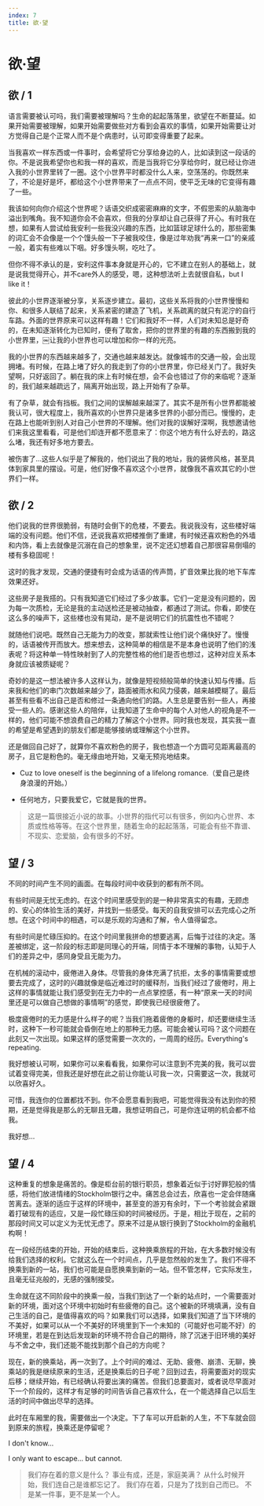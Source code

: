 ```yaml
---
index: 7
title: 欲·望
---
```


# 欲·望


## 欲 / 1

语言需要被认可吗，我们需要被理解吗？生命的起起落落里，欲望在不断蔓延。如果开始需要被理解，如果开始需要做些对方看到会喜欢的事情，如果开始需要让对方觉得自己是个正常人而不是个病患时，认可即变得重要了起来。

当我喜欢一样东西或一件事时，会希望将它分享给身边的人，比如读到这一段话的你。不是说我希望你也和我一样的喜欢，而是当我将它分享给你时，就已经让你进入我的小世界里转了一圈。这个小世界平时都没什么人来，空荡荡的。你既然来了，不论是好是坏，都给这个小世界带来了一点点不同，使平乏无味的它变得有趣了一些。

我该如何向你介绍这个世界呢？话语交织成密密麻麻的文字，不假思索的从脑海中溢出到嘴角。我不知道你会不会喜欢，但我的分享却让自己获得了开心。有时我在想，如果有人尝试给我安利一些我没兴趣的东西，比如篮球足球什么的，那些密集的词汇会不会像是一个个馒头般一下子被我咬住，像是过年劝我“再来一口”的亲戚一般，着实有些难以下咽。好多馒头啊，吃吐了。

但你不得不承认的是，安利这件事本身就是开心的，它不建立在别人的基础上，就是说我觉得开心，并不care外人的感受，嗯，这种想法听上去就很自私，but I like it！

彼此的小世界逐渐被分享，关系逐步建立。最初，这些关系将我的小世界慢慢和你、和很多人联结了起来，关系紧密的建造了飞机，关系疏离的就只有泥泞的自行车路。外面的世界原来可以这样有趣！它们和我好不一样，人们对未知总是好奇的，在未知逐渐转化为已知时，便有了取舍，把你的世界里的有趣的东西搬到我的小世界里，￼让我的小世界也可以增加和你一样的光亮。

我的小世界的东西越来越多了，交通也越来越发达。就像城市的交通一般，会出现拥堵。有时候，在路上堵了好久的我走到了你的小世界里，你已经关门了。我好失望啊，只好返回了。躺在我的床上有时候在想，会不会也错过了你的来临呢？逐渐的，我们越来越疏远了，隔离开始出现，路上开始有了杂草。

有了杂草，就会有挡板。我们之间的误解越来越深了。其实不是所有小世界都能被我认可，很大程度上，我所喜欢的小世界只是诸多世界的小部分而已。慢慢的，走在路上也能听到别人对自己小世界的不理解。他们对我的误解好深啊，我想邀请他们来我这里看看，可是他们却连开都不愿意来了：你这个地方有什么好去的，路这么堵，我还有好多地方要去。

被伤害了...这些人似乎是了解我的，他们说出了我的地址，我的装修风格，甚至具体到家具里的摆设。可是，他们好像不喜欢这个小世界，就像我不喜欢其它的小世界们一样。

## 欲 / 2

他们说我的世界很脆弱，有随时会倒下的危楼，不要去。我说我没有，这些楼好端端的没有问题。他们不信，还说我喜欢把楼推倒了重建，有时候还喜欢粉色的外墙和内饰，看上去就像是沉溺在自己的想象里，说不定还幻想着自己那很容易倒塌的楼有多稳固呢！

这时的我才发现，交通的便捷有时会成为话语的传声筒，扩音效果比我的地下车库效果还好。

这些房子是我搭的。只有我知道它们经过了多少故事。它们一定是没有问题的，因为每一次质检，无论是我的主动送检还是被动抽查，都通过了测试。你看，即使在这么多的噪声下，这些楼也没有晃动，是不是说明它们的抗震性也不错呢？

就随他们说吧。既然自己无能为力的改变，那就索性让他们说个痛快好了。慢慢的，话语被传开而放大。想来想去，这种简单的相信是不是本身也说明了他们的浅表呢？将这种单一特性映射到了人的完整性格的他们是否也想过，这种对应关系本身就应该被质疑呢？

奇妙的是这一想法被许多人这样认为，就像是短视频般简单的快速认知与传播。后来我和他们的串门次数越来越少了，路面被雨水和风力侵袭，越来越模糊了。最后甚至有些看不出自己是否和修过一条通向他们的路。人生总是要告别一些人，再接受一些人的。感谢这些人的陪伴，让我知道了生命中的每个人对他人的视角是不一样的，他们可能不想浪费自己的精力了解这个小世界。同时我也发现，其实我一直的希望是希望遇到的朋友们都是能够接纳或理解这个小世界。

还是做回自己好了，就算你不喜欢粉色的房子，我也想造一个方圆可见距离最高的房子，且它是粉色的。毫无缘由地开始，又毫无预兆地结束。



- Cuz to love oneself is the beginning of a lifelong romance.（爱自己是终身浪漫的开始。）

- 任何地方，只要我爱它，它就是我的世界。

> 这是一篇很接近小说的故事。小世界的指代可以有很多，例如内心世界、本质或性格等等。在这个世界里，随着生命的起起落落，可能会有些不靠谱、不现实、恋爱脑，会有很多的不好。



## 望 / 3

不同的时间产生不同的画面。在每段时间中收获到的都有所不同。

有些时间是无忧无虑的。在这个时间里感受到的是一种非常真实的有趣，无顾虑的、安心的体验生活的美好，并找到一些感受。每天的自我安排可以去完成心之所想。在这个时间中的相遇，可以是乐观的沟通和了解，令人值得留念。

有些时间是忙碌压抑的。在这个时间里我拼命的想要逃离，后悔于过往的决定。落差被绑定，这一阶段的标志即是同理心的开端，同情于本不理解的事物，认知于人们的差异之中，感同身受且无能为力。

在机械的滚动中，疲倦进入身体。尽管我的身体充满了抗拒，太多的事情需要或想要去完成了，这时的兴趣就像是临近难过时的缓释剂，当我们经过了疲倦时，用上这样的事情就能让我们感受到在无力中的一点点掌控感，有一种“原来一天的时间里还是可以做自己想做的事情啊”的感觉，即使我已经很疲倦了。

极度疲倦时的无力感是什么样子的呢？当我们拖着疲倦的身躯时，却还要继续生活时，这种下一秒可能就会昏倒在地上的那种无力感。可能会被认可吗？这个问题在此刻又一次出现。如果这样的感觉需要一次次的，一周周的经历。Everything's repeating.

我好想被认可啊，如果你可以来看看我，如果你可以注意到不完美的我，我可以尝试着变得完美，但我还是好想在此之前让你能认可我一次，只需要这一次，我就可以欣喜好久。

可惜，我连你的位置都找不到。你不会愿意看到我吧，可能觉得我没有达到你的预期，还是觉得我是那么的无聊且无趣，我想证明自己，可是你连证明的机会都不给我。

我好想...

## 望 / 4

这种重复的想象是痛苦的。像是柜台前的银行职员，想象着近似于讨好罪犯般的情感，将他们放进情绪的Stockholm银行之中。痛苦总会过去，欣喜也一定会伴随痛苦离去。逐渐的适应于这样的环境中，甚至变的游刃有余时，下一个考验就会紧跟着打破现有的适应，又是一段忙碌压抑的时间被经历。于是，相比于现在，之前的那段时间又可以定义为无忧无虑了。原来不过是从银行换到了Stockholm的金融机构啊！

在一段经历结束的开始，开始的结束后，这种换乘旅程的开始，在大多数时候没有给我们选择的权利。它就这么在一个时间点，几乎是忽然般的发生了。我们不得不换乘到新的一站，我们也可能是自愿换乘到新的一站。但不管怎样，它实际发生，且毫无征兆般的，无感的强制接受。

生命就在这不同阶段中的换乘一般，当我们到达了一个新的站点时，一个需要面对新的环境，面对这个环境中初始时有些疲倦的自己。这个被新的环境填满，没有自己生活的自己，是值得喜欢的吗？如果我们可以选择，如果我们知道了当下环境的不美好，如果可以从一个不美好的环境里到下一个未知的（可能好也可能不好）的环境里，若是在到达后发现新的环境不符合自己的期待，除了沉迷于旧环境的美好与不舍之中，我们还能不能找到那个自己的方向呢？


现在，新的换乘站，再一次到了。上个时间的难过、无助、疲倦、崩溃、无聊，换乘站的我是继续原来的生活，还是换乘后的日子呢？回到过去，将需要面对的现实后移；继续开始，有已经确认将要出演的痛苦。但我们总要面对，或者说尽早面对下一个阶段的，这样才有足够的时间告诉自己喜欢什么，在一个能选择自己以后生活的时间中做出尽早的选择。

此时在车厢里的我，需要做出一个决定。下了车可以开启新的人生，不下车就会回到原来的旅程，换乘还是停留呢？

I don't know... 

I only want to escape... but cannot.





> 我们存在着的意义是什么？
> 事业有成，还是，家庭美满？
> 从什么时候开始，我们连自己是谁都忘记了。
> 我们存在着，只是为了找到自己而已。
> 不是某一件事，更不是某一个人。





